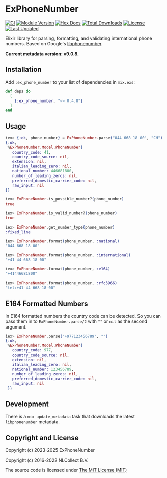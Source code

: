 # ExPhoneNumber

[![CI](https://github.com/ex-phone-number/ex_phone_number/actions/workflows/build.yml/badge.svg)](https://github.com/ex-phone-number/ex_phone_number/actions/workflows/build.yml)
[![Module Version](https://img.shields.io/hexpm/v/ex_phone_number.svg)](https://hex.pm/packages/ex_phone_number)
[![Hex Docs](https://img.shields.io/badge/hex-docs-lightgreen.svg)](https://hexdocs.pm/ex_phone_number/)
[![Total Downloads](https://img.shields.io/hexpm/dt/ex_phone_number.svg)](https://hex.pm/packages/ex_phone_number)
[![License](https://img.shields.io/hexpm/l/ex_phone_number.svg)](https://github.com/ex-phone-number/ex_phone_number/blob/master/LICENSE.md)
[![Last Updated](https://img.shields.io/github/last-commit/ex-phone-number/ex_phone_number.svg)](https://github.com/ex-phone-number/ex_phone_number/commits/master)

Elixir library for parsing, formatting, and validating international phone numbers.
Based on Google's [libphonenumber](https://github.com/googlei18n/libphonenumber).

**Current metadata version: v9.0.8.**

## Installation

Add `:ex_phone_number` to your list of dependencies in `mix.exs`:

```elixir
def deps do
  [
    {:ex_phone_number, "~> 0.4.8"}
  ]
end
```

## Usage

```elixir
iex> {:ok, phone_number} = ExPhoneNumber.parse("044 668 18 00", "CH")
{:ok,
 %ExPhoneNumber.Model.PhoneNumber{
   country_code: 41,
   country_code_source: nil,
   extension: nil,
   italian_leading_zero: nil,
   national_number: 446681800,
   number_of_leading_zeros: nil,
   preferred_domestic_carrier_code: nil,
   raw_input: nil
}}

iex> ExPhoneNumber.is_possible_number?(phone_number)
true

iex> ExPhoneNumber.is_valid_number?(phone_number)
true

iex> ExPhoneNumber.get_number_type(phone_number)
:fixed_line

iex> ExPhoneNumber.format(phone_number, :national)
"044 668 18 00"

iex> ExPhoneNumber.format(phone_number, :international)
"+41 44 668 18 00"

iex> ExPhoneNumber.format(phone_number, :e164)
"+41446681800"

iex> ExPhoneNumber.format(phone_number, :rfc3966)
"tel:+41-44-668-18-00"
```

## E164 Formatted Numbers

In E164 formatted numbers the country code can be detected. So you can pass them in to `ExPhoneNumber.parse/2` with `""` or `nil` as the second argument.

```elixir
iex> ExPhoneNumber.parse("+977123456789", "")
{:ok,
 %ExPhoneNumber.Model.PhoneNumber{
   country_code: 977,
   country_code_source: nil,
   extension: nil,
   italian_leading_zero: nil,
   national_number: 123456789,
   number_of_leading_zeros: nil,
   preferred_domestic_carrier_code: nil,
   raw_input: nil
 }}
```

## Development

There is a `mix update_metadata` task that downloads the latest `libphonenumber` metadata.

## Copyright and License

Copyright (c) 2023-2025 ExPhoneNumber

Copyright (c) 2016-2022 NLCollect B.V.

The source code is licensed under [The MIT License (MIT)](LICENSE.md)
